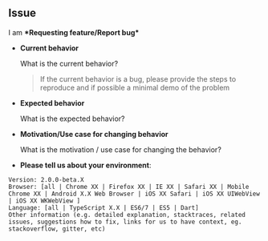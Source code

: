 ## Issue
 
I am **\*Requesting feature/Report bug\***

- **Current behavior**

   What is the current behavior?

   > If the current behavior is a bug, please provide the steps to reproduce and if possible a minimal demo of the problem

- **Expected behavior**

   What is the expected behavior?
   
- **Motivation/Use case for changing behavior**

   What is the motivation / use case for changing the behavior?

- **Please tell us about your environment**:

```
Version: 2.0.0-beta.X
Browser: [all | Chrome XX | Firefox XX | IE XX | Safari XX | Mobile Chrome XX | Android X.X Web Browser | iOS XX Safari | iOS XX UIWebView | iOS XX WKWebView ]
Language: [all | TypeScript X.X | ES6/7 | ES5 | Dart]
Other information (e.g. detailed explanation, stacktraces, related issues, suggestions how to fix, links for us to have context, eg. stackoverflow, gitter, etc)
```
